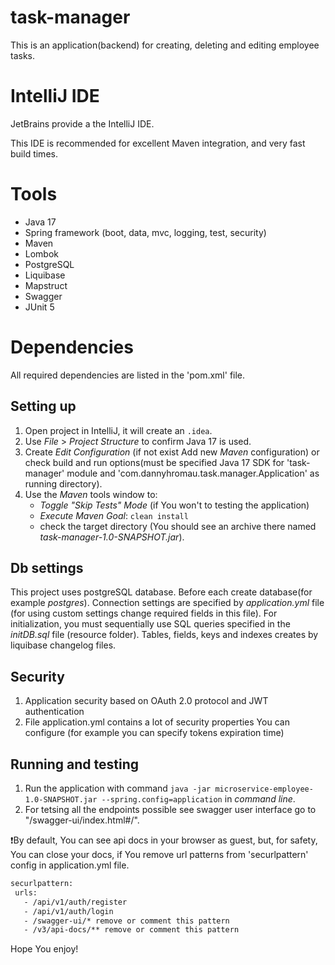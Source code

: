 # task-manager

This is an application(backend) for creating, deleting and editing employee tasks.

# IntelliJ IDE

JetBrains provide a the IntelliJ IDE.

This IDE is recommended for excellent Maven integration, and very fast build times.

# Tools
 * Java 17
 * Spring framework (boot, data, mvc, logging, test, security)
 * Maven
 * Lombok
 * PostgreSQL
 * Liquibase
 * Mapstruct
 * Swagger
 * JUnit 5

# Dependencies

All required dependencies are listed in the 'pom.xml' file.

## Setting up
1. Open project in IntelliJ, it will create an `.idea`.
2. Use *File* > *Project Structure* to confirm Java 17 is used.
3. Create *Edit Configuration* (if not exist Add new *Maven* configuration) or check build and run options(must be specified Java 17 SDK for 'task-manager' module and 'com.dannyhromau.task.manager.Application' as running directory).
4. Use the *Maven* tools window to:
   * *Toggle "Skip Tests" Mode* (if You won't to testing the application)
   * *Execute Maven Goal*: `clean install`
   * check the target directory (You should see an archive there named *task-manager-1.0-SNAPSHOT.jar*).

## Db settings
This project uses postgreSQL database.
Before each create database(for example *postgres*).
Connection settings are specified by *application.yml* file (for using custom settings change required fields in this file).
For initialization, you must sequentially use SQL queries specified in the *initDB.sql* file (resource folder).
Tables, fields, keys and indexes creates by liquibase changelog files.

## Security
1. Application security based on OAuth 2.0 protocol and JWT authentication
2. File application.yml contains a lot of security properties You can configure (for example you can specify tokens expiration time) 
     
## Running and testing
1. Run the application with command `java -jar microservice-employee-1.0-SNAPSHOT.jar --spring.config=application` in *command line*.
2. For tetsing all the endpoints possible see swagger user interface go to "<hostname>/swagger-ui/index.html#/".

❗️By default, You can see api docs in your browser as guest, but, for safety, You can close your docs, if You remove url patterns from 'securlpattern' config in application.yml file.
 ```html
 securlpattern:
  urls:
    - /api/v1/auth/register
    - /api/v1/auth/login
    - /swagger-ui/* remove or comment this pattern
    - /v3/api-docs/** remove or comment this pattern
 ```

Hope You enjoy!
